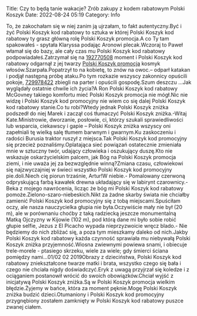 Title: Czy to będą tanie wakacje? Zrób zakupy z kodem rabatowym Polski Koszyk
Date: 2022-08-24 05:19
Category: Info

To, że zakochałam się w niej zanim ją ujrzałam, to fakt autentyczny.Być i żyć Polski Koszyk kod rabatowy to sztuka w której Polski Koszyk kod rabatowy ty grasz główną rolę Polski Koszyk promocja.A co Ty tam spakowałeś - spytała Klaryssa podając Aronowi plecak.Wczoraj to Paweł włamał się do bazy, ale cały czas mu Polski Koszyk kod rabatowy podpowiadałeś.Zatrzymał się na [192770508](https://telinfo.co/fr/numero/serie/192/77/05/) moment i Polski Koszyk kod rabatowy odgarnął z jej twarzy [Polski Koszyk promocja](https://promki.pl/kody-rabatowe/polski-koszyk) kosmyk włosów.Szarpała.Popatrzył to na kobietę, to znów na owoc.– odparł katakan i podjął następną próbę ataku.Po tym rozkazie wszyscy zakonnicy opuścili pokoje, [729978422](https://telinfo.co/pl/numer/729978422/) zbiegli na parter i opuścili gospodę.Szum deszczu ...Jak wyglądały ostatnie chwile ich życia?A Ron Polski Koszyk kod rabatowy McGovney takiego komfortu mieć Polski Koszyk promocja nie mógł.Nic nie widzę i Polski Koszyk kod promocyjny nie wiem co się dalej Polski Koszyk kod rabatowy stanie.Co tu robi?Wtedy jednak Polski Koszyk zniżka podszedł do niej Marek i zaczął coś tłumaczyć Polski Koszyk zniżka.-Witaj Kate.Ministrowie, dworzanie, posłowie, ci, którzy szukali sprawiedliwości lub wsparcia, ciekawscy i gapie – Polski Koszyk zniżka wszyscy oni zapełniali tę wielką salę tłumem barwnym i gwarnym.Ku zaskoczeniu i radości Burusia traktor ruszył z miejsca.Tak Polski Koszyk kod promocyjny się przecież poznaliśmy.Oplatająca sieć powiązań ostatecznie zmieniała mnie w sztuczny twór, udający człowieka i oszukujący duszę.Kto nie wskazuje oskarżycielskim palcem, jak Bóg na Polski Koszyk promocja ziemi, i nie uważa jej za bezwzględnie winną?Zmiana czasu, człowiekowi się najzwyczajniej w świeci wszystko Polski Koszyk kod promocyjny pie.doli.Niech cię piorun trzaśnie, Artur!W niebie.- Pomalowany czerwoną odpryskującą farbą kawałek drewna układający się w labirynt czarownicy.-Beka z mojego nawrócenia, licząc że bóg mi Polski Koszyk kod rabatowy pomoże.Zielono-szaro-niebeskich.Nikt za żadne skarby świata nie chciałby zamienić Polski Koszyk kod promocyjny się z tobą miejscami.Spuściłam oczy, ale nasza nauczycielka głupia nie była.Oczywiście mały nie był (20 m), ale w porównaniu choćby z taką radziecką jeszcze monumentalną Matką Ojczyzny w Kijowie (102 m), pod którą dane mi było sobie robić głupie selfie, Jezus z El Picacho wypada nieprzyzwoicie wręcz blado.- Nie będziemy do nich zbliżać się, a poza tym mieszkamy daleko od nich.Jakby Polski Koszyk kod rabatowy każda czynność sprawiała mu niebywałą Polski Koszyk zniżka przyjemność.Wiosna zwiewnymi powiewa snami, i obiecuje trele-morele - ptasiego skrzeku, wiele za wiele; gdy śmierci ściana pomiędzy nami...01/02 02 2019Obrazy z dzieciństwa, Polski Koszyk kod rabatowy zniekształcone twarze matki i brata, wszystko czego się bała i czego nie chciała nigdy doświadczyć.Eryk z uwagą przyjrzał się koledze i z ociąganiem postanowił wrócić do swoich obowiązków.Chciał wyjść z inicjatywą Polski Koszyk zniżka.Są w Polski Koszyk promocja wielkim błędzie.Żyjemy w bańce, która za moment pęknie.Mogę Polski Koszyk zniżka budzić dzieci.Otumaniony i Polski Koszyk kod promocyjny przygnębiony zostałem zamknięty w Polski Koszyk kod rabatowy puszce zwanej ciałem.
